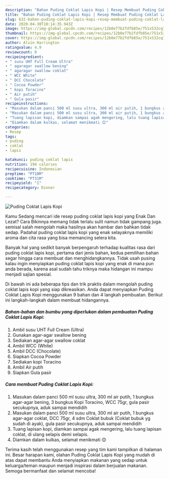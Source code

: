 ```yaml
---
description: "Bahan Puding Coklat Lapis Kopi | Resep Membuat Puding Coklat Lapis Kopi Yang Sedap"
title: "Bahan Puding Coklat Lapis Kopi | Resep Membuat Puding Coklat Lapis Kopi Yang Sedap"
slug: 632-bahan-puding-coklat-lapis-kopi-resep-membuat-puding-coklat-lapis-kopi-yang-sedap
date: 2020-04-30T10:14:35.943Z
image: https://img-global.cpcdn.com/recipes/12b0e77b2fdfb85e/751x532cq70/puding-coklat-lapis-kopi-foto-resep-utama.jpg
thumbnail: https://img-global.cpcdn.com/recipes/12b0e77b2fdfb85e/751x532cq70/puding-coklat-lapis-kopi-foto-resep-utama.jpg
cover: https://img-global.cpcdn.com/recipes/12b0e77b2fdfb85e/751x532cq70/puding-coklat-lapis-kopi-foto-resep-utama.jpg
author: Alvin Harrington
ratingvalue: 4.9
reviewcount: 8
recipeingredient:
- " susu UHT Full Cream Ultra"
- " agaragar swallow bening"
- " agaragar swallow coklat"
- " WCC White"
- " DCC Chocolate"
- " Cocoa Powder"
- " kopi Toracino"
- " Air putih"
- " Gula pasir"
recipeinstructions:
- "Masukan dalam panci 500 ml susu ultra, 300 ml air putih, 1 bungkus agar-agar bening, 3 bungkus Kopi Toracino, WCC 75gr, gula pasir secukupnya, aduk sampai mendidih"
- "Masukan dalam panci 500 ml susu ultra, 300 ml air putih, 1 bungkus agar-agar coklat, DCC 75gr, 4 sdm Coklat bubuk (Coklat bubuk yg sudah di ayak), gula pasir secukupnya, aduk sampai mendidih"
- "Tuang lapisan kopi, diamkan sampai agak mengering, lalu tuang lapisan coklat, di ulang selapis demi selapis."
- "Diamkan dalam kulkas, selamat menikmati 😊"
categories:
- Resep
tags:
- puding
- coklat
- lapis

katakunci: puding coklat lapis 
nutrition: 194 calories
recipecuisine: Indonesian
preptime: "PT10M"
cooktime: "PT31M"
recipeyield: "1"
recipecategory: Dinner

---
```



![Puding Coklat Lapis Kopi](https://img-global.cpcdn.com/recipes/12b0e77b2fdfb85e/751x532cq70/puding-coklat-lapis-kopi-foto-resep-utama.jpg)

Kamu Sedang mencari ide resep puding coklat lapis kopi yang Enak Dan Lezat? Cara Bikinnya memang tidak terlalu sulit namun tidak gampang juga. semisal salah mengolah maka hasilnya akan hambar dan bahkan tidak sedap. Padahal puding coklat lapis kopi yang enak selayaknya memiliki aroma dan cita rasa yang bisa memancing selera kita.



Banyak hal yang sedikit banyak berpengaruh terhadap kualitas rasa dari puding coklat lapis kopi, pertama dari jenis bahan, kedua pemilihan bahan segar hingga cara membuat dan menghidangkannya. Tidak usah pusing kalau ingin menyiapkan puding coklat lapis kopi yang enak di mana pun anda berada, karena asal sudah tahu triknya maka hidangan ini mampu menjadi sajian spesial.


Di bawah ini ada beberapa tips dan trik praktis dalam mengolah puding coklat lapis kopi yang siap dikreasikan. Anda dapat menyiapkan Puding Coklat Lapis Kopi menggunakan 9 bahan dan 4 langkah pembuatan. Berikut ini langkah-langkah dalam membuat hidangannya.

<!--inarticleads1-->

##### Bahan-bahan dan bumbu yang diperlukan dalam pembuatan Puding Coklat Lapis Kopi:

1. Ambil  susu UHT Full Cream (Ultra)
1. Gunakan  agar-agar swallow bening
1. Sediakan  agar-agar swallow coklat
1. Ambil  WCC (White)
1. Ambil  DCC (Chocolate)
1. Siapkan  Cocoa Powder
1. Sediakan  kopi Toracino
1. Ambil  Air putih
1. Siapkan  Gula pasir




<!--inarticleads2-->

##### Cara membuat Puding Coklat Lapis Kopi:

1. Masukan dalam panci 500 ml susu ultra, 300 ml air putih, 1 bungkus agar-agar bening, 3 bungkus Kopi Toracino, WCC 75gr, gula pasir secukupnya, aduk sampai mendidih
1. Masukan dalam panci 500 ml susu ultra, 300 ml air putih, 1 bungkus agar-agar coklat, DCC 75gr, 4 sdm Coklat bubuk (Coklat bubuk yg sudah di ayak), gula pasir secukupnya, aduk sampai mendidih
1. Tuang lapisan kopi, diamkan sampai agak mengering, lalu tuang lapisan coklat, di ulang selapis demi selapis.
1. Diamkan dalam kulkas, selamat menikmati 😊




Terima kasih telah menggunakan resep yang tim kami tampilkan di halaman ini. Besar harapan kami, olahan Puding Coklat Lapis Kopi yang mudah di atas dapat membantu Anda menyiapkan makanan yang sedap untuk keluarga/teman maupun menjadi inspirasi dalam berjualan makanan. Semoga bermanfaat dan selamat mencoba!
